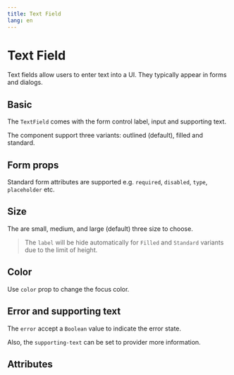 ```yaml
---
title: Text Field
lang: en
---
```


<script setup lang="ts">
  import props from "../../../example/text-field/description/en-props.ts";
</script>

# Text Field

Text fields allow users to enter text into a UI. They typically appear in forms and dialogs.

## Basic

The `TextField` comes with the form control label, input and supporting text.

The component support three variants: outlined (default), filled and standard.

<demo src="../../../example/text-field/basic.vue"></demo>

## Form props

Standard form attributes are supported e.g. `required`, `disabled`, `type`, `placeholder` etc.

<demo src="../../../example/text-field/form-props.vue"></demo>

## Size

The are small, medium, and large (default) three size to choose.

<demo src="../../../example/text-field/size.vue"></demo>

> The `label` will be hide automatically for `Filled` and `Standard` variants due to the limit of height.

## Color

Use `color` prop to change the focus color.

<demo src="../../../example/text-field/color.vue"></demo>

## Error and supporting text

The `error` accept a `Boolean` value to indicate the error state.

Also, the `supporting-text` can be set to provider more information.

<demo src="../../../example/text-field/error.vue"></demo>

## Attributes

<table-block type="propsEn" :data="props"></table-block>
